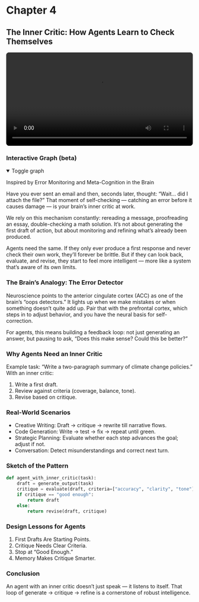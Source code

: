 # Chapter 4

## The Inner Critic: How Agents Learn to Check Themselves

<div style="margin: 1rem 0;">
  <video controls playsinline preload="metadata" style="width:100%;max-width:960px;border-radius:8px;background:#000;">
    <source src="AI_s_Inner_Critic.mp4" type="video/mp4">
    Your browser does not support the video tag. You can
    <a href="AI_s_Inner_Critic.mp4">download the MP4</a>.
  </video>
</div>

<!-- mindmap:start (remove this whole block to disable) -->

### Interactive Graph (beta)

<details open>
  <summary>Toggle graph</summary>

  <div class="dag-mindmap" id="dag-ch4"></div>
  <script type="application/json" id="dag-ch4-data">
  {
    "name": "The Inner Critic",
    "children": [
      {"name": "Brain’s Analogy", "children": [
        {"name": "ACC: error detector"},
        {"name": "PFC: adjust behavior"}
      ]},
      {"name": "Why Agents Need It", "children": [
        {"name": "Draft → critique → refine"},
        {"name": "Catch errors before they cascade"}
      ]},
      {"name": "Real-World Scenarios", "children": [
        {"name": "Writing (flow & style)"},
        {"name": "Code (write → test → fix)"},
        {"name": "Planning (goal alignment)"},
        {"name": "Conversation (self-correction)"}
      ]},
      {"name": "Sketch", "children": [
        {"name": "generate → evaluate(criteria) → revise"}
      ]},
      {"name": "Design Lessons", "children": [
        {"name": "First drafts are starting points"},
        {"name": "Critique needs clear criteria"},
        {"name": "Stop at good‑enough"},
        {"name": "Memory makes critique smarter"}
      ]},
      {"name": "Conclusion", "children": [
        {"name": "Listening to yourself makes results robust"}
      ]}
    ]
  }
  </script>

</details>

<!-- mindmap:end -->

Inspired by Error Monitoring and Meta-Cognition in the Brain

Have you ever sent an email and then, seconds later, thought: “Wait… did I attach the file?” That moment of self-checking — catching an error before it causes damage — is your brain’s inner critic at work.

We rely on this mechanism constantly: rereading a message, proofreading an essay, double-checking a math solution. It’s not about generating the first draft of action, but about monitoring and refining what’s already been produced.

Agents need the same. If they only ever produce a first response and never check their own work, they’ll forever be brittle. But if they can look back, evaluate, and revise, they start to feel more intelligent — more like a system that’s aware of its own limits.

### The Brain’s Analogy: The Error Detector

Neuroscience points to the anterior cingulate cortex (ACC) as one of the brain’s “oops detectors.” It lights up when we make mistakes or when something doesn’t quite add up. Pair that with the prefrontal cortex, which steps in to adjust behavior, and you have the neural basis for self-correction.

For agents, this means building a feedback loop: not just generating an answer, but pausing to ask, “Does this make sense? Could this be better?”

### Why Agents Need an Inner Critic

Example task: “Write a two-paragraph summary of climate change policies.” With an inner critic:

1. Write a first draft.
2. Review against criteria (coverage, balance, tone).
3. Revise based on critique.

### Real-World Scenarios

- Creative Writing: Draft → critique → rewrite till narrative flows.
- Code Generation: Write → test → fix → repeat until green.
- Strategic Planning: Evaluate whether each step advances the goal; adjust if not.
- Conversation: Detect misunderstandings and correct next turn.

### Sketch of the Pattern

```python
def agent_with_inner_critic(task):
    draft = generate_output(task)
    critique = evaluate(draft, criteria=["accuracy", "clarity", "tone"])
    if critique == "good enough":
        return draft
    else:
        return revise(draft, critique)
```

### Design Lessons for Agents

1. First Drafts Are Starting Points.
2. Critique Needs Clear Criteria.
3. Stop at “Good Enough.”
4. Memory Makes Critique Smarter.

### Conclusion

An agent with an inner critic doesn’t just speak — it listens to itself. That loop of generate → critique → refine is a cornerstone of robust intelligence.
